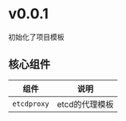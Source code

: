 # v0.0.1

初始化了项目模板

## 核心组件

| 组件        | 说明           |
| ----------- | -------------- |
| `etcdproxy` | etcd的代理模板 |
